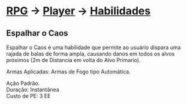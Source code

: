# [RPG](../../../RPG.md) -> [Player](../../Player.md) -> [Habilidades](../Habilidades.md)

## Espalhar o Caos

Espalhar o Caos é uma habilidade que permite ao usuário dispara uma rajada de balas de forma ampla, causando danos em todos os alvos próximos (2m de Distancia em volta do Alvo Primario).

Armas Aplicadas: Armas de Fogo tipo Automática.

Ação Padrão.  
Duração: Instantânea  
Custo de PE: 3 EE
